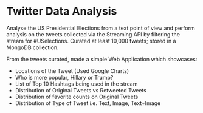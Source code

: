 # Twitter Data Analysis
Analyse the US Presidential Elections from a text point of view and perform analysis on the tweets collected via the Streaming API by filtering the stream for #USelections. Curated at least 10,000 tweets; stored in a MongoDB collection.

From the tweets curated, made a simple Web Application which showcases:<br/>

* Locations of the Tweet (Used Google Charts)<br/>
* Who is more popular, Hillary or Trump?<br/>
* List of Top 10 Hashtags being used in the stream<br/>
* Distribution of Original Tweets vs Retweeted Tweets<br/>
* Distribution of favorite counts on Original Tweets<br/>
* Distribution of Type of Tweet i.e. Text, Image, Text+Image<br/>
